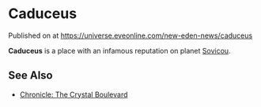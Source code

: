 # Caduceus
Published on  at https://universe.eveonline.com/new-eden-news/caduceus

**Caduceus** is a place with an infamous reputation on planet [Sovicou](3bFH4a0UeEG2PRs7vkKcBu).

See Also
--------

-   [Chronicle: The Crystal Boulevard](5S78lsJE2tnuLoV9qcIPe3)

